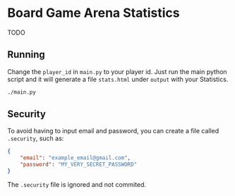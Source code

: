 # Board Game Arena Statistics

TODO

## Running

Change the `player_id` in `main.py` to your player id.
Just run the main python script and it will generate a file `stats.html` under `output` with your Statistics.

```bash
./main.py
```

## Security
To avoid having to input email and password, you can create a file called `.security`, such as:

```json
{
    "email": "example_email@gmail.com",
    "password": "MY_VERY_SECRET_PASSWORD"
}
```

The `.security` file is ignored and not commited.